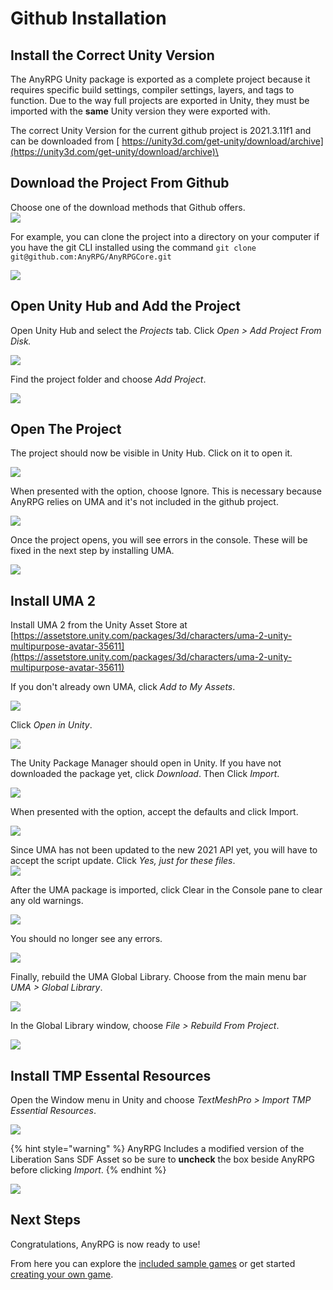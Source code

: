 # Github Installation

## Install the Correct Unity Version

The AnyRPG Unity package is exported as a complete project because it requires specific build settings, compiler settings, layers, and tags to function. Due to the way full projects are exported in Unity, they must be imported with the **same** Unity version they were exported with.

The correct Unity Version for the current github project is 2021.3.11f1 and can be downloaded from [ https://unity3d.com/get-unity/download/archive](https://unity3d.com/get-unity/download/archive)\


## Download the Project From Github

Choose one of the download methods that Github offers.\
![](<../../.gitbook/assets/image (9).png>)

For example, you can clone the project into a directory on your computer if you have the git CLI installed using the command `git clone git@github.com:AnyRPG/AnyRPGCore.git`

![](<../../.gitbook/assets/image (7).png>)

## Open Unity Hub and Add the Project

Open Unity Hub and select the _Projects_ tab.  Click _Open > Add Project From Disk._

![](<../../.gitbook/assets/image (16).png>)

Find the project folder and choose _Add Project_.

![](<../../.gitbook/assets/image (8).png>)

## Open The Project

The project should now be visible in Unity Hub.  Click on it to open it.

![](../../.gitbook/assets/image.png)

When presented with the option, choose Ignore.  This is necessary because AnyRPG relies on UMA and it's not included in the github project.

![](<../../.gitbook/assets/image (11).png>)

Once the project opens, you will see errors in the console.  These will be fixed in the next step by installing UMA.

![](<../../.gitbook/assets/image (10).png>)

## Install UMA 2

Install UMA 2 from the Unity Asset Store at [https://assetstore.unity.com/packages/3d/characters/uma-2-unity-multipurpose-avatar-35611](https://assetstore.unity.com/packages/3d/characters/uma-2-unity-multipurpose-avatar-35611)

If you don't already own UMA, click _Add to My Assets_.

![](<../../.gitbook/assets/image (4).png>)

Click _Open in Unity_.

![](<../../.gitbook/assets/image (20).png>)

The Unity Package Manager should open in Unity.  If you have not downloaded the package yet, click _Download_.  Then Click _Import_.

![](<../../.gitbook/assets/image (12).png>)

When presented with the option, accept the defaults and click Import.

![](<../../.gitbook/assets/image (2).png>)

Since UMA has not been updated to the new 2021 API yet, you will have to accept the script update.  Click _Yes, just for these files_.\
![](<../../.gitbook/assets/image (18).png>)

After the UMA package is imported, click Clear in the Console pane to clear any old warnings.

![](<../../.gitbook/assets/image (19).png>)

You should no longer see any errors.

![](<../../.gitbook/assets/image (1).png>)

Finally, rebuild the UMA Global Library.  Choose from the main menu bar _UMA > Global Library_.

![](<../../.gitbook/assets/image (17).png>)

In the Global Library window, choose _File > Rebuild From Project_.

![](<../../.gitbook/assets/image (22).png>)

## Install TMP Essental Resources

Open the Window menu in Unity and choose _TextMeshPro > Import TMP Essential Resources_.

![](<../../.gitbook/assets/image (21).png>)

{% hint style="warning" %}
AnyRPG Includes a modified version of the Liberation Sans SDF Asset so be sure to **uncheck** the box beside AnyRPG before clicking _Import_.
{% endhint %}

![](<../../.gitbook/assets/image (15).png>)

## Next Steps

Congratulations, AnyRPG is now ready to use!

From here you can explore the [included sample games](../included-sample-games.md) or get started [creating your own game](../creating-your-first-game.md).
